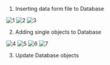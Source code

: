 
1. Inserting data form file to Database

![1](https://user-images.githubusercontent.com/23512215/82246668-697fd580-9945-11ea-8650-e41bc91b7f48.PNG)
![2](https://user-images.githubusercontent.com/23512215/82246687-73093d80-9945-11ea-98dc-b4820f1aceb5.PNG)
![3](https://user-images.githubusercontent.com/23512215/82246723-7dc3d280-9945-11ea-8fca-fa6474653866.PNG)

2. Adding single objects to Database

![4](https://user-images.githubusercontent.com/23512215/82248485-836ee780-9948-11ea-9c8b-0b42eee2eded.PNG)
![5](https://user-images.githubusercontent.com/23512215/82248867-26276600-9949-11ea-9dd7-21932c0b0c27.PNG)
![6](https://user-images.githubusercontent.com/23512215/82248907-35a6af00-9949-11ea-8484-2af4cd177755.PNG)
![7](https://user-images.githubusercontent.com/23512215/82248919-3b03f980-9949-11ea-996b-54dcd7cd72e2.PNG)

3. Update Database objects
